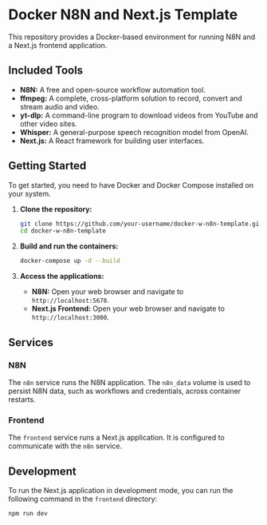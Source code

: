 # Docker N8N and Next.js Template

This repository provides a Docker-based environment for running N8N and a Next.js frontend application.

## Included Tools

*   **N8N:** A free and open-source workflow automation tool.
*   **ffmpeg:** A complete, cross-platform solution to record, convert and stream audio and video.
*   **yt-dlp:** A command-line program to download videos from YouTube and other video sites.
*   **Whisper:** A general-purpose speech recognition model from OpenAI.
*   **Next.js:** A React framework for building user interfaces.

## Getting Started

To get started, you need to have Docker and Docker Compose installed on your system.

1.  **Clone the repository:**

    ```bash
    git clone https://github.com/your-username/docker-w-n8n-template.git
    cd docker-w-n8n-template
    ```

2.  **Build and run the containers:**

    ```bash
    docker-compose up -d --build
    ```

3.  **Access the applications:**

    *   **N8N:** Open your web browser and navigate to `http://localhost:5678`.
    *   **Next.js Frontend:** Open your web browser and navigate to `http://localhost:3000`.

## Services

### N8N

The `n8n` service runs the N8N application. The `n8n_data` volume is used to persist N8N data, such as workflows and credentials, across container restarts.

### Frontend

The `frontend` service runs a Next.js application. It is configured to communicate with the `n8n` service.

## Development

To run the Next.js application in development mode, you can run the following command in the `frontend` directory:

```bash
npm run dev
```